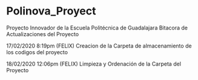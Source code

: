 ﻿# Polinova_Proyect
Proyecto Innovador de la Escuela Politécnica de Guadalajara
Bitacora de Actualizaciones del Proyecto

17/02/2020 8:19pm (FELIX)
Creacion de la Carpeta de almacenamiento de los codigos del proyecto

18/02/2020 12:06pm (FELIX)
Limpieza y Ordenación de la Carpeta del Proyecto

